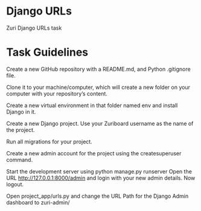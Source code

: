 # Django URLs

Zuri Django URLs task

# Task Guidelines

Create a new GitHub repository with a README.md, and Python .gitignore file.

Clone it to your machine/computer, which will create a new folder on your computer with your repository’s content.

Create a new virtual environment in that folder named env and install Django in it.

Create a new Django project. Use your Zuriboard username as the name of the project.

Run all migrations for your project.

Create a new admin account for the project using the createsuperuser command.

Start the development server using python manage.py runserver
Open the URL http://127.0.0.1:8000/admin and login with your new admin details. Now logout.

Open project_app/urls.py and change the URL Path for the Django Admin dashboard to zuri-admin/
